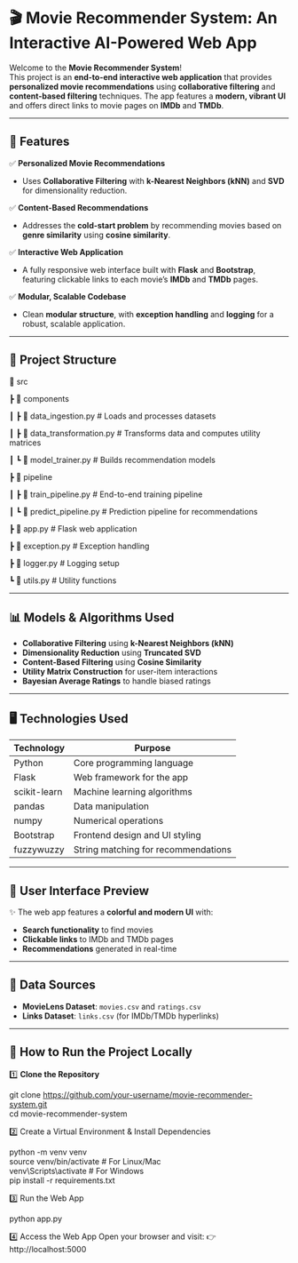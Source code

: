 # 🎬 Movie Recommender System: An Interactive AI-Powered Web App  

Welcome to the **Movie Recommender System**!  
This project is an **end-to-end interactive web application** that provides **personalized movie recommendations** using **collaborative filtering** and **content-based filtering** techniques. The app features a **modern, vibrant UI** and offers direct links to movie pages on **IMDb** and **TMDb**.

---

## 🚀 Features  
✅ **Personalized Movie Recommendations**  
- Uses **Collaborative Filtering** with **k-Nearest Neighbors (kNN)** and **SVD** for dimensionality reduction.  

✅ **Content-Based Recommendations**  
- Addresses the **cold-start problem** by recommending movies based on **genre similarity** using **cosine similarity**.  

✅ **Interactive Web Application**  
- A fully responsive web interface built with **Flask** and **Bootstrap**, featuring clickable links to each movie’s **IMDb** and **TMDb** pages.  

✅ **Modular, Scalable Codebase**  
- Clean **modular structure**, with **exception handling** and **logging** for a robust, scalable application.

---

## 🧱 Project Structure 
📂 src

┣ 📂 components

┃ ┣ 📄 data_ingestion.py # Loads and processes datasets

┃ ┣ 📄 data_transformation.py # Transforms data and computes utility matrices

┃ ┗ 📄 model_trainer.py # Builds recommendation models

┣ 📂 pipeline

┃ ┣ 📄 train_pipeline.py # End-to-end training pipeline

┃ ┗ 📄 predict_pipeline.py # Prediction pipeline for recommendations

┣ 📄 app.py # Flask web application

┣ 📄 exception.py # Exception handling

┣ 📄 logger.py # Logging setup

┗ 📄 utils.py # Utility functions


---

## 📊 Models & Algorithms Used  
- **Collaborative Filtering** using **k-Nearest Neighbors (kNN)**  
- **Dimensionality Reduction** using **Truncated SVD**  
- **Content-Based Filtering** using **Cosine Similarity**  
- **Utility Matrix Construction** for user-item interactions  
- **Bayesian Average Ratings** to handle biased ratings  

---

## 🖥️ Technologies Used  
| **Technology** | **Purpose**                      |
|----------------|----------------------------------|
| Python         | Core programming language        |
| Flask          | Web framework for the app        |
| scikit-learn   | Machine learning algorithms      |
| pandas         | Data manipulation                |
| numpy          | Numerical operations             |
| Bootstrap      | Frontend design and UI styling   |
| fuzzywuzzy     | String matching for recommendations |

---

## 🎨 User Interface Preview  
✨ The web app features a **colorful and modern UI** with:  
- **Search functionality** to find movies  
- **Clickable links** to IMDb and TMDb pages  
- **Recommendations** generated in real-time  

---

## 📂 Data Sources  
- **MovieLens Dataset**: `movies.csv` and `ratings.csv`  
- **Links Dataset**: `links.csv` (for IMDb/TMDb hyperlinks)  

---

## 🔧 How to Run the Project Locally  

1️⃣ **Clone the Repository**  

git clone https://github.com/your-username/movie-recommender-system.git  
cd movie-recommender-system  

2️⃣ Create a Virtual Environment & Install Dependencies

python -m venv venv  
source venv/bin/activate   # For Linux/Mac  
venv\Scripts\activate      # For Windows  
pip install -r requirements.txt  

3️⃣ Run the Web App

python app.py  

4️⃣ Access the Web App
Open your browser and visit:
👉 http://localhost:5000


